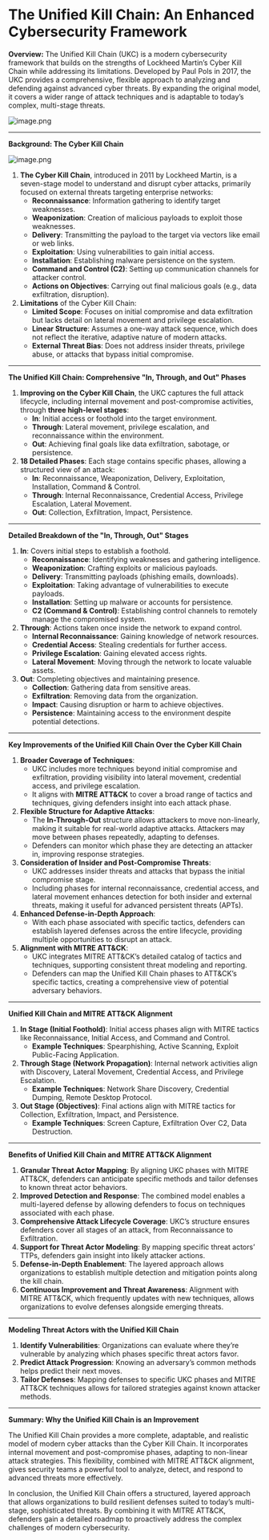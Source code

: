 # **The Unified Kill Chain: An Enhanced Cybersecurity Framework**

**Overview:**
The Unified Kill Chain (UKC) is a modern cybersecurity framework that builds on the strengths of Lockheed Martin’s Cyber Kill Chain while addressing its limitations. Developed by Paul Pols in 2017, the UKC provides a comprehensive, flexible approach to analyzing and defending against advanced cyber threats. By expanding the original model, it covers a wider range of attack techniques and is adaptable to today’s complex, multi-stage threats.

![image.png](Files/1-CyberKillChain/image12.webp)

---

**Background: The Cyber Kill Chain**

![image.png](Files/1-CyberKillChain/image13.webp)

1. **The Cyber Kill Chain**, introduced in 2011 by Lockheed Martin, is a seven-stage model to understand and disrupt cyber attacks, primarily focused on external threats targeting enterprise networks:
    - **Reconnaissance**: Information gathering to identify target weaknesses.
    - **Weaponization**: Creation of malicious payloads to exploit those weaknesses.
    - **Delivery**: Transmitting the payload to the target via vectors like email or web links.
    - **Exploitation**: Using vulnerabilities to gain initial access.
    - **Installation**: Establishing malware persistence on the system.
    - **Command and Control (C2)**: Setting up communication channels for attacker control.
    - **Actions on Objectives**: Carrying out final malicious goals (e.g., data exfiltration, disruption).
2. **Limitations** of the Cyber Kill Chain:
    - **Limited Scope**: Focuses on initial compromise and data exfiltration but lacks detail on lateral movement and privilege escalation.
    - **Linear Structure**: Assumes a one-way attack sequence, which does not reflect the iterative, adaptive nature of modern attacks.
    - **External Threat Bias**: Does not address insider threats, privilege abuse, or attacks that bypass initial compromise.

---

**The Unified Kill Chain: Comprehensive "In, Through, and Out" Phases**

1. **Improving on the Cyber Kill Chain**, the UKC captures the full attack lifecycle, including internal movement and post-compromise activities, through **three high-level stages**:
    - **In**: Initial access or foothold into the target environment.
    - **Through**: Lateral movement, privilege escalation, and reconnaissance within the environment.
    - **Out**: Achieving final goals like data exfiltration, sabotage, or persistence.
2. **18 Detailed Phases**: Each stage contains specific phases, allowing a structured view of an attack:
    - **In**: Reconnaissance, Weaponization, Delivery, Exploitation, Installation, Command & Control.
    - **Through**: Internal Reconnaissance, Credential Access, Privilege Escalation, Lateral Movement.
    - **Out**: Collection, Exfiltration, Impact, Persistence.

---

**Detailed Breakdown of the "In, Through, Out" Stages**

1. **In**: Covers initial steps to establish a foothold.
    - **Reconnaissance**: Identifying weaknesses and gathering intelligence.
    - **Weaponization**: Crafting exploits or malicious payloads.
    - **Delivery**: Transmitting payloads (phishing emails, downloads).
    - **Exploitation**: Taking advantage of vulnerabilities to execute payloads.
    - **Installation**: Setting up malware or accounts for persistence.
    - **C2 (Command & Control)**: Establishing control channels to remotely manage the compromised system.
2. **Through**: Actions taken once inside the network to expand control.
    - **Internal Reconnaissance**: Gaining knowledge of network resources.
    - **Credential Access**: Stealing credentials for further access.
    - **Privilege Escalation**: Gaining elevated access rights.
    - **Lateral Movement**: Moving through the network to locate valuable assets.
3. **Out**: Completing objectives and maintaining presence.
    - **Collection**: Gathering data from sensitive areas.
    - **Exfiltration**: Removing data from the organization.
    - **Impact**: Causing disruption or harm to achieve objectives.
    - **Persistence**: Maintaining access to the environment despite potential detections.

---

**Key Improvements of the Unified Kill Chain Over the Cyber Kill Chain**

1. **Broader Coverage of Techniques**:
    - UKC includes more techniques beyond initial compromise and exfiltration, providing visibility into lateral movement, credential access, and privilege escalation.
    - It aligns with **MITRE ATT&CK** to cover a broad range of tactics and techniques, giving defenders insight into each attack phase.
2. **Flexible Structure for Adaptive Attacks**:
    - The **In-Through-Out** structure allows attackers to move non-linearly, making it suitable for real-world adaptive attacks. Attackers may move between phases repeatedly, adapting to defenses.
    - Defenders can monitor which phase they are detecting an attacker in, improving response strategies.
3. **Consideration of Insider and Post-Compromise Threats**:
    - UKC addresses insider threats and attacks that bypass the initial compromise stage.
    - Including phases for internal reconnaissance, credential access, and lateral movement enhances detection for both insider and external threats, making it useful for advanced persistent threats (APTs).
4. **Enhanced Defense-in-Depth Approach**:
    - With each phase associated with specific tactics, defenders can establish layered defenses across the entire lifecycle, providing multiple opportunities to disrupt an attack.
5. **Alignment with MITRE ATT&CK**:
    - UKC integrates MITRE ATT&CK’s detailed catalog of tactics and techniques, supporting consistent threat modeling and reporting.
    - Defenders can map the Unified Kill Chain phases to ATT&CK’s specific tactics, creating a comprehensive view of potential adversary behaviors.

---

**Unified Kill Chain and MITRE ATT&CK Alignment**

1. **In Stage (Initial Foothold)**: Initial access phases align with MITRE tactics like Reconnaissance, Initial Access, and Command and Control.
    - **Example Techniques**: Spearphishing, Active Scanning, Exploit Public-Facing Application.
2. **Through Stage (Network Propagation)**: Internal network activities align with Discovery, Lateral Movement, Credential Access, and Privilege Escalation.
    - **Example Techniques**: Network Share Discovery, Credential Dumping, Remote Desktop Protocol.
3. **Out Stage (Objectives)**: Final actions align with MITRE tactics for Collection, Exfiltration, Impact, and Persistence.
    - **Example Techniques**: Screen Capture, Exfiltration Over C2, Data Destruction.

---

**Benefits of Unified Kill Chain and MITRE ATT&CK Alignment**

1. **Granular Threat Actor Mapping**: By aligning UKC phases with MITRE ATT&CK, defenders can anticipate specific methods and tailor defenses to known threat actor behaviors.
2. **Improved Detection and Response**: The combined model enables a multi-layered defense by allowing defenders to focus on techniques associated with each phase.
3. **Comprehensive Attack Lifecycle Coverage**: UKC’s structure ensures defenders cover all stages of an attack, from Reconnaissance to Exfiltration.
4. **Support for Threat Actor Modeling**: By mapping specific threat actors’ TTPs, defenders gain insight into likely attacker actions.
5. **Defense-in-Depth Enablement**: The layered approach allows organizations to establish multiple detection and mitigation points along the kill chain.
6. **Continuous Improvement and Threat Awareness**: Alignment with MITRE ATT&CK, which frequently updates with new techniques, allows organizations to evolve defenses alongside emerging threats.

---

**Modeling Threat Actors with the Unified Kill Chain**

1. **Identify Vulnerabilities**: Organizations can evaluate where they’re vulnerable by analyzing which phases specific threat actors favor.
2. **Predict Attack Progression**: Knowing an adversary’s common methods helps predict their next moves.
3. **Tailor Defenses**: Mapping defenses to specific UKC phases and MITRE ATT&CK techniques allows for tailored strategies against known attacker methods.

---

**Summary: Why the Unified Kill Chain is an Improvement**

The Unified Kill Chain provides a more complete, adaptable, and realistic model of modern cyber attacks than the Cyber Kill Chain. It incorporates internal movement and post-compromise phases, adapting to non-linear attack strategies. This flexibility, combined with MITRE ATT&CK alignment, gives security teams a powerful tool to analyze, detect, and respond to advanced threats more effectively.

In conclusion, the Unified Kill Chain offers a structured, layered approach that allows organizations to build resilient defenses suited to today’s multi-stage, sophisticated threats. By combining it with MITRE ATT&CK, defenders gain a detailed roadmap to proactively address the complex challenges of modern cybersecurity.